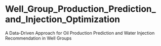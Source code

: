 # Well_Group_Production_Prediction_and_Injection_Optimization
A Data-Driven Approach for Oil Production Prediction and Water Injection Recommendation in Well Groups
